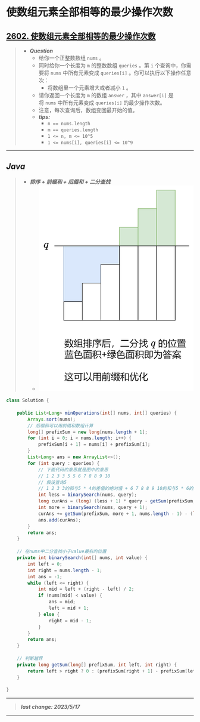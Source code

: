# 使数组元素全部相等的最少操作次数

## [2602. 使数组元素全部相等的最少操作次数](https://leetcode.cn/problems/minimum-operations-to-make-all-array-elements-equal/)

> - ***Question***
>   - 给你一个正整数数组 `nums` 。
>   - 同时给你一个长度为 `m` 的整数数组 `queries` 。第 `i` 个查询中，你需要将 `nums` 中所有元素变成 `queries[i]` 。你可以执行以下操作任意次：
>     - 将数组里一个元素增大或者减小 `1` 。
>   - 请你返回一个长度为 `m` 的数组 `answer` ，其中 `answer[i]` 是将 `nums` 中所有元素变成 `queries[i]` 的最少操作次数。
>   - 注意，每次查询后，数组变回最开始的值。
>   - ***tips:***
>     - `n == nums.length`
>     - `m == queries.length`
>     - `1 <= n, m <= 10^5`
>     - `1 <= nums[i], queries[i] <= 10^9`

---

## *Java*

> - ***排序 + 前缀和 + 后缀和 + 二分查找***
>   - ![images](images/使数组元素全部相等的最少操作次数.png)

```java
class Solution {

    public List<Long> minOperations(int[] nums, int[] queries) {
        Arrays.sort(nums);
        // 后缀和可以用前缀和数组计算
        long[] prefixSum = new long[nums.length + 1];
        for (int i = 0; i < nums.length; i++) {
            prefixSum[i + 1] = nums[i] + prefixSum[i];
        }
        List<Long> ans = new ArrayList<>();
        for (int query : queries) {
            // 下面代码的意思就是图中的意思
            // 1 2 3 3 5 5 6 7 8 8 9 10
            // 假设查询5
            // 1 2 3 3的和与5 * 4的差值的绝对值 + 6 7 8 8 9 10的和与5 * 6的差值的绝对值
            int less = binarySearch(nums, query);
            long curAns = (long) (less + 1) * query - getSum(prefixSum, 0, less);
            int more = binarySearch(nums, query + 1);
            curAns += getSum(prefixSum, more + 1, nums.length - 1) - (long) (nums.length - more - 1) * query;
            ans.add(curAns);
        }
        return ans;
    }

    // 在nums中二分查找小于value最右的位置
    private int binarySearch(int[] nums, int value) {
        int left = 0;
        int right = nums.length - 1;
        int ans = -1;
        while (left <= right) {
            int mid = left + (right - left) / 2;
            if (nums[mid] < value) {
                ans = mid;
                left = mid + 1;
            } else {
                right = mid - 1;
            }
        }
        return ans;
    }

    // 判断越界
    private long getSum(long[] prefixSum, int left, int right) {
        return left > right ? 0 : (prefixSum[right + 1] - prefixSum[left]);
    }

}
```

---

> ***last change: 2023/5/17***

---
